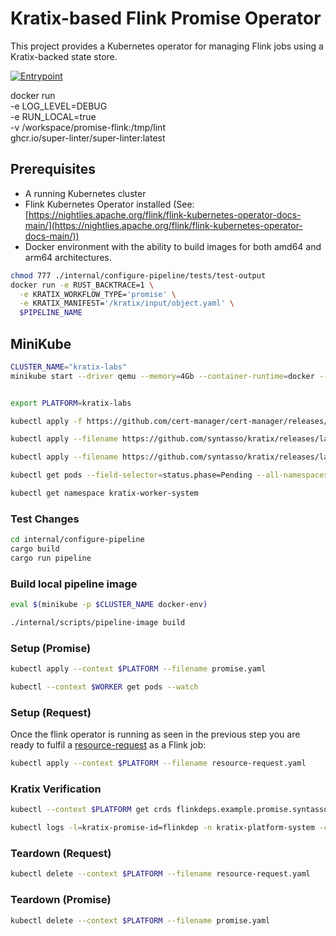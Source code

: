 # Kratix-based Flink Promise Operator

This project provides a Kubernetes operator for managing Flink jobs using a Kratix-backed state store.

[![Entrypoint](https://github.com/opencredo/promise-flink/actions/workflows/entrypoint.yml/badge.svg)](https://github.com/opencredo/promise-flink/actions/workflows/entrypoint.yml)

docker run \
  -e LOG_LEVEL=DEBUG \
  -e RUN_LOCAL=true \
  -v /workspace/promise-flink:/tmp/lint \
  ghcr.io/super-linter/super-linter:latest

## Prerequisites

- A running Kubernetes cluster
- Flink Kubernetes Operator installed (See: [https://nightlies.apache.org/flink/flink-kubernetes-operator-docs-main/](https://nightlies.apache.org/flink/flink-kubernetes-operator-docs-main/))
- Docker environment with the ability to build images for both amd64 and arm64 architectures.

```bash
chmod 777 ./internal/configure-pipeline/tests/test-output
docker run -e RUST_BACKTRACE=1 \
  -e KRATIX_WORKFLOW_TYPE='promise' \
  -e KRATIX_MANIFEST='/kratix/input/object.yaml' \
  $PIPELINE_NAME
```

## MiniKube

```bash
CLUSTER_NAME="kratix-labs"
minikube start --driver qemu --memory=4Gb --container-runtime=docker --nodes 1 -p $CLUSTER_NAME --cni=auto --addons=default-storageclass,registry,storage-provisioner

```

```bash

export PLATFORM=kratix-labs

kubectl apply -f https://github.com/cert-manager/cert-manager/releases/download/v1.12.0/cert-manager.yaml

kubectl apply --filename https://github.com/syntasso/kratix/releases/latest/download/install-all-in-one.yaml

kubectl apply --filename https://github.com/syntasso/kratix/releases/latest/download/config-all-in-one.yaml

kubectl get pods --field-selector=status.phase=Pending --all-namespaces

kubectl get namespace kratix-worker-system
```

### Test Changes
```bash
cd internal/configure-pipeline
cargo build
cargo run pipeline
```

### Build local pipeline image
```bash
eval $(minikube -p $CLUSTER_NAME docker-env)

./internal/scripts/pipeline-image build


```


### Setup (Promise)
```bash
kubectl apply --context $PLATFORM --filename promise.yaml

```
```bash
kubectl --context $WORKER get pods --watch
```

### Setup (Request)
Once the flink operator is running as seen in the previous step you are ready to fulfil a [resource-request](resource-request.yaml) as a Flink job:
```bash
kubectl apply --context $PLATFORM --filename resource-request.yaml
```


### Kratix Verification
```bash
kubectl --context $PLATFORM get crds flinkdeps.example.promise.syntasso.io

kubectl logs -l=kratix-promise-id=flinkdep -n kratix-platform-system -c flinkdep-promise-pipeline

```

### Teardown (Request)
```bash
kubectl delete --context $PLATFORM --filename resource-request.yaml
```

### Teardown (Promise)
```bash
kubectl delete --context $PLATFORM --filename promise.yaml

```
